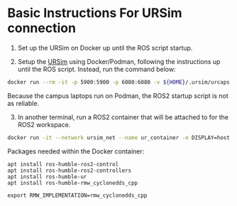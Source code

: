 # Basic Instructions For URSim connection

1. Set up the URSim on Docker up until the ROS script startup. 

2. Setup the [URSim](https://docs.universal-robots.com/Universal_Robots_ROS2_Documentation/doc/ur_client_library/doc/setup/ursim_docker.html) using Docker/Podman, following the instructions up until the ROS script. Instead, run the command below:
```bash
docker run --rm -it -p 5900:5900 -p 6080:6080 -v ${HOME}/.ursim/urcaps:/urcaps -v ${HOME}/.ursim/programs:/ursim/programs --net ursim_net --ip 192.168.56.101 --name ursim docker.io/universalrobots/ursim_e-series 
```
Because the campus laptops run on Podman, the ROS2 startup script is not as reliable.

3. In another terminal, run a ROS2 container that will be attached to for the ROS2 workspace.
```bash
docker run -it --network ursim_net --name ur_container -e DISPLAY=host.docker.internal:0.0 localhost/ur-ros2
```

Packages needed within the Docker container:
```
apt install ros-humble-ros2-control 
apt install ros-humble-ros2-controllers
apt install ros-humble-ur
apt install ros-humble-rmw_cyclonedds_cpp

export RMW_IMPLEMENTATION=rmw_cyclonedds_cpp
```